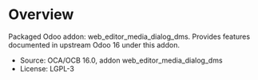 # Overview

Packaged Odoo addon: web_editor_media_dialog_dms. Provides features documented in upstream Odoo 16 under this addon.

- Source: OCA/OCB 16.0, addon web_editor_media_dialog_dms
- License: LGPL-3
